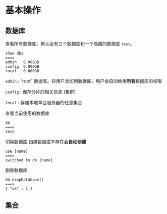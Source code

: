 # 基本操作

## 数据库

查看所有数据库，默认会有三个数据库和一个隐藏的数据库 `test`。

```
show dbs
===>
admin   0.000GB
config  0.000GB
local   0.000GB
```

`admin` :  “root” 数据库。将用户添加到数据库，用户会自动继承**所有**数据库的权限

`config` : 保存分片的相关信息 (集群)

`local` : 存储本地单台服务器的任意集合



查看当前使用的数据库

```
db
===>
test
```



切换数据库,如果数据库不存在会**自动创建**

```
use [name]
===>
switched to db [name]
```



删除数据库 

```
db.dropDatabase()
===>
{ "ok" : 1 }
```





## 集合